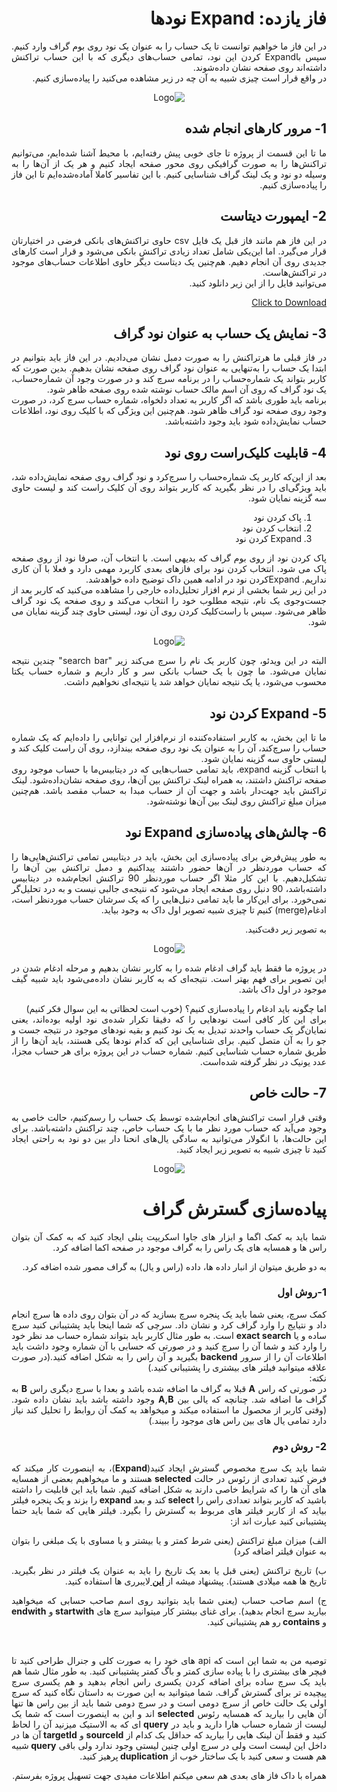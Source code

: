 <div dir="rtl" align='justify'>

# فاز یازده: Expand نودها
در این فاز ما خواهیم توانست تا یک حساب را به عنوان یک نود روی بوم گراف وارد کنیم. سپس باExpand کردن این نود، تمامی حساب‌های دیگری که با این حساب تراکنش داشته‌اند روی صفحه نشان داده‌شوند.
<br>
در واقع قرار است چیزی شبیه به آن چه در زیر مشاهده می‌کنید را پیاده‌سازی کنیم.

<p align="center" style="text-align:center;"><img src="expand3.gif" alt="Logo"  align="cneter"></p>

## 1- مرور کارهای انجام شده
ما تا این قسمت از پروژه تا جای خوبی پیش رفته‌ایم،  با محیط آشنا شده‌ایم، می‌توانیم تراکنش‌ها را به صورت گرافیکی روی محور صفحه ایجاد کنیم و هر یک از آن‌ها را به وسیله دو نود و یک لینک گراف شناسایی کنیم.
با این تفاسیر کاملا آماده‌شده‌ایم تا این فاز را پیاده‌سازی کنیم.

## 2- ایمپورت دیتاست
در این فاز هم مانند فاز قبل یک فایل csv حاوی تراکنش‌های بانکی فرضی در اختیارتان قرار می‌گیرد. اما این‌یکی شامل تعداد زیادی تراکنش بانکی می‌شود و قرار است کارهای جدیدی روی آن انجام دهیم. هم‌چنین یک دیتاست دیگر حاوی اطلاعات حساب‌های موجود در تراکنش‌هاست. 
<br>
می‌توانید فایل را از این زیر دانلود کنید.

<a href="testData1.zip" download>Click to Download</a>


## 3- نمایش یک حساب به عنوان نود گراف
در فاز قبلی ما هرتراکنش را به صورت دمبل نشان می‌دادیم. در این فاز باید بتوانیم در ابتدا یک حساب را به‌تنهایی به عنوان نود گراف روی صفحه نشان بدهیم. بدین صورت که کاربر بتواند یک شماره‌حساب را در برنامه سرچ کند و در صورت وجود آن شماره‌حساب، یک نود گراف که روی آن اسم مالک حساب نوشته شده روی صفحه ظاهر شود.
<br>
برنامه باید طوری باشد که اگر کاربر به تعداد دلخواه، شماره حساب سرچ کرد، در صورت وجود روی صفحه نود گراف ظاهر شود.
هم‌چنین این ویژگی‌ که با کلیک روی  نود، اطلاعات حساب نمایش‌داده شود باید وجود داشته‌باشد.

## 4-  قابلیت کلیک‌راست روی نود
بعد از این‌که کاربر یک شماره‌حساب را سرچ‌کرد و نود گراف روی صفحه نمایش‌داده شد، باید ویژگی‌ای را در نظر بگیرید که کاربر بتواند روی آن کلیک راست کند و لیست حاوی سه گزینه‌ نمایان شود.

1. پاک کردن نود
1. انتخاب کردن نود
1. Expand کردن نود

پاک کردن نود از روی بوم گراف که بدیهی است. با انتخاب آن، صرفا نود از روی صفحه پاک می شود. انتخاب کردن نود برای فاز‌های بعدی کاربرد مهمی دارد و فعلا با آن کاری نداریم. Expandکردن نود در ادامه همین داک توضیح داده خواهدشد.
<br>
در این زیر شما بخشی از نرم افزار تحلیل‌داده خارجی را مشاهد‌ه می‌کنید که کاربر بعد از جست‌وجوی یک نام، نتیجه مطلوب خود را انتخاب می‌کند و روی صفحه یک نود گراف ظاهر می‌شود. سپس با راست‌کلیک کردن روی آن نود، لیستی حاوی چند گزینه نمایان می شود.


<p align="center" style="width:70% text-align:center;" ><img src="palantir.gif" alt="Logo"  align="cneter"  style="center"></p>

البته در این ویدئو، چون کاربر یک نام را سرچ می‌کند زیر "search bar" چندین نتیجه نمایان می‌شود. ما چون با یک حساب بانکی سر و کار داریم و شماره حساب یکتا محسوب می‌شود، یا یک نتیجه نمایان خواهد شد یا نتیجه‌ای نخواهیم داشت.





## 5-  Expand کردن نود
ما تا این بخش، به کاربر استفاده‌کننده از نرم‌افزار این توانایی را داده‌ایم که یک شماره حساب را سرچ‌کند، آن را به عنوان یک نود روی صفحه بیندازد، روی آن راست کلیک کند و لیستی حاوی سه گزینه نمایان شود.
<br>
با انتخاب گزینه expand، باید تمامی حساب‌هایی که در دیتابیس‌ما با حساب موجود روی صفحه تراکنش داشتند، به همراه لینک تراکنش‌ بین آن‌ها، روی صفحه نشان‌داده‌شود. لینک تراکنش باید جهت‌دار باشد و جهت آن از حساب مبدا به حساب مقصد باشد. هم‌چنین میزان مبلغ تراکنش روی لینک بین آن‌ها نوشته‌شود.


## 6-  چالش‌های پیاده‌سازی Expand نود
به طور پیش‌فرض برای پیاده‌سازی این بخش، باید در دیتابیس تمامی تراکنش‌هایی‌ها را که حساب موردنظر در آن‌ها حضور داشتند پیداکنیم و دمبل تراکنش‌ بین‌ آن‌ها را تشکیل‌دهیم. با این کار مثلا اگر حساب موردنظر 90 تراکنش انجام‌شده در دیتابیس داشته‌باشد، 90 دنبل روی صفحه ایجاد می‌شود که نتیجه‌ی جالبی نیست و به درد تحلیل‌گر نمی‌خورد. برای این‌کار ما باید تمامی دنبل‌هایی را که یک سرشان حساب موردنظر است، ادغام(merge) کنیم تا چیزی شبیه تصویر اول داک به وجود بیاید.
<br>

به تصویر زیر دقت‌کنید.

<p align="center" style="text-align:center;"><img src="convertgif.gif" alt="Logo"  align="cneter"></p>

 در پروژه ما فقط باید گراف ادغام شده را به کاربر نشان بدهیم و مرحله ادغام شدن در این تصویر برای فهم بهتر است. نتیجه‌ای که به کاربر نشان داده‌می‌شود باید شبیه گیف موجود در اول داک باشد.

اما چگونه باید ادغام را پیاده‌سازی کنیم؟ (خوب است لحظاتی به این سوال فکر کنیم)
<br>
برای این کار کافی است نود‌هایی را که دقیقا تکرار شده‌ی نود اولیه بوده‌اند، یعنی نمایان‌گر یک حساب واحدند تبدیل به یک نود کنیم و بقیه نود‌های موجود در نتیجه جست‌ و جو را به آن متصل کنیم. برای شناسایی این که کدام نودها یکی هستند، باید آن‌ها را از طریق شماره حساب شناسایی کنیم. شماره حساب در این پروژه برای هر حساب مجزا، عدد یونیک در نظر گرفته شده‌است.

## 7-  حالت خاص
وقتی قرار است تراکنش‌های انجام‌شده توسط یک حساب را رسم‌کنیم، حالت خاصی به وجود می‌آید که حساب مورد نظر ما با یک حساب خاص، چند تراکنش داشته‌باشد. 
برای این حالت‌ها، با انگولار می‌توانید به سادگی یال‌های انحنا دار بین دو نود به راحتی ایجاد کنید تا چیزی شبیه به تصویر زیر ایجاد کنید.


<p align="center" style="text-align:center;"><img src="curve.jpg" alt="Logo"  align="cneter"></p>




# پیاده‌سازی گسترش گراف




شما باید به کمک
اگما و ابزار های جاوا اسکریپت پنلی ایجاد کنید که به کمک آن بتوان راس ها و همسایه های یک راس را به گراف
موجود در صفحه اکما اضافه کرد.

<div dir="rtl">به دو طریق میتوان
            از انبار داده ها، داده (راس و یال) به گراف مصور شده اضافه کرد.</div>

### 1-روش اول 
کمک سرچ، یعنی
شما باید یک پنجره سرچ بسازید که در آن بتوان روی داده ها سرچ انجام داد و نتیایج را وارد گراف کرد و نشان
 داد. سرچی که شما اینجا باید پشتیبانی کنید سرچ ساده و یا <strong>exact search</strong> است. به طور مثال
کاربر باید بتواند شماره حساب مد نظر خود را وارد کند و شما آن را سرچ کنید و در صورتی که حسابی با آن شماره
 وجود داشت باید اطلاعات آن را از سرور <strong>backend </strong>بگیرید و آن راس را به شکل اضافه کنید.(در
صورت علاقه میتوانید فیلتر های بیشتری را پشتیبانی کنید.)
<br>نکته:</br>
 در صورتی که
 راس <strong>A</strong> قبلا به گراف ما اضافه شده باشد و بعدا با سرچ دیگری راس <strong>B</strong> به گراف
ما اضافه شد. چنانچه که یالی بین <strong>A,B</strong> وجود داشته باشد باید نشان داده شود.(وقتی کاربر از
 محصول ما استفاده میکند و میخواهد به کمک آن روابط را تحلیل کند نیاز دارد تمامی یال های بین راس های موجود
را ببیند.)

### 2- روش دوم
شما باید یک سرچ
مخصوص گسترش ایجاد کنید(<strong>Expand</strong>)، به اینصورت کار میکند که فرض کنید تعدادی از رئوس در حالت
<strong>selected </strong>هستند و ما میخواهیم بعضی از همسایه های آن ها را که شرایط خاصی دارند به شکل
اضافه کنیم. شما باید این قابلیت را داشته باشید که کاربر بتواند تعدادی راس را <strong>select </strong>کند
و بعد <strong>expand </strong>را بزند و یک پنجره فیلتر بیاید که از کاربر فیلتر های مربوط به گسترش را
بگیرد. فیلتر هایی که شما باید حتما پشتیبانی کنید عبارت اند از:

الف) میزان مبلغ
تراکنش (یعنی شرط کمتر و یا بیشتر و یا مساوی با یک مبلغی را بتوان به عنوان فیلتر اضافه کرد)


ب) تاریخ تراکنش
    (یعنی قبل یا بعد یک تاریخ را باید به عنوان یک فیلتر در نظر بگیرید. تاریخ ها همه میلادی هستند). پیشنهاد
    میشه از <strong><a href="https://blog.logrocket.com/javascript-date-libraries/">این </a></strong>لایبرری
    ها استفاده کنید.

ج) اسم صاحب حساب
    (یعنی شما باید بتوانید روی&nbsp;اسم صاحب حسابی که میخواهید بیارید سرچ انجام بدهید). برای غنای بیشتر کار
    میتوانید سرچ های <strong>startwith </strong>و <strong>endwith </strong>و <strong>contains </strong>رو هم
    پشتیبانی کنید.&nbsp;&nbsp;

<br>

توصیه من به شما این
است که api های خود را به صورت کلی و جنرال طراحی کنید تا فیچر های بیشتری را با پیاده سازی کمتر و باگ کمتر
پشتیبانی کنید.
به طور مثال شما هم
باید یک سرچ ساده&nbsp;برای اضافه کردن یکسری راس انجام بدهید و هم یکسری سرچ پیچیده تر برای گسترش گراف.
شما میتوانید به این صورت به داستان نگاه کنید که سرچ اولی یک حالت خاص از سرچ دومی است و در سرچ دومی شما
باید از بین راس ها تنها آن هایی را بیارید که همسایه رئوس <strong>selected&nbsp;</strong>اند و این به
اینصورت است که شما یک لیست از شماره حساب هارا دارید و باید در <strong>query </strong>ای که به الاستیک
میزنید آن را لحاظ کنید و فقط آن لینک هایی را بیارید که حداقل یک کدام از&nbsp;<strong>sourceId </strong>و
<strong>targetId </strong>آن ها در داخل این لیست است ولی در سرچ اولی چنین لیستی وجود ندارد ولی باقی
<strong>query </strong>شبیه هم هست و سعی کنید با یک ساختار خوب از&nbsp;<strong>duplication
</strong>پرهیز کنید.

همراه با
داک&nbsp;فاز های بعدی هم سعی میکنم اطلاعات مفیدی جهت تسهیل پروژه بفرستم.



</div>
